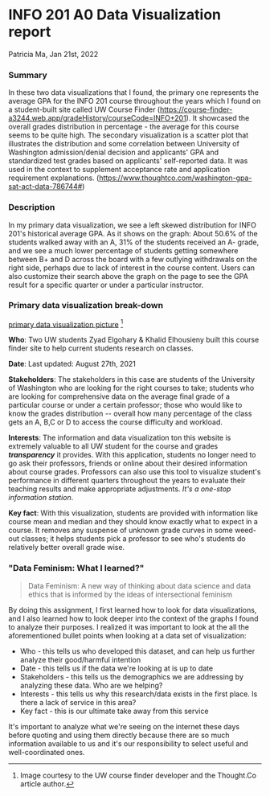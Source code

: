 <!-- README.md -->
<!-- Assignment: a0: Basic Tools: Part II: Working with Markdown -->
<!-- SEE instructions.md -->

<!-- Edit this file: Your report goes here ... -->

# INFO 201 A0 Data Visualization report 
Patricia Ma, Jan 21st, 2022

### Summary 
In these two data visualizations that I found, the primary one represents the average GPA for the INFO 201 course throughout the years which I found on a student-built site called UW Course Finder (https://course-finder-a3244.web.app/gradeHistory/courseCode=INFO+201). It showcased the overall grades distribution in percentage - the average for this course seems to be quite high. The secondary visualization is a scatter plot that illustrates the distribution and some correlation between University of Washington admission/denial decision and applicants' GPA and standardized test grades based on applicants' self-reported data. It was used in the context to supplement acceptance rate and application requirement explanations.  (https://www.thoughtco.com/washington-gpa-sat-act-data-786744#)

### Description 
In my primary data visualization, we see a left skewed distribution for INFO 201's historical average GPA. As it shows on the graph: About 50.6% of the students walked away with an A, 31% of the students received an A- grade, and we see a much lower percentage of students getting somewhere between B+ and D across the board with a few outlying withdrawals on the right side, perhaps due to lack of interest in the course content. Users can also customize their search above the graph on the page to see the GPA result for a specific quarter or under a particular instructor. 

### Primary data visualization break-down
[primary data visualization picture](/Users/patriciama/Desktop/INFO201/a0-basic-tools-Patriciarchy/images/a0-visualizations/primary.png) [^1]

**Who**: Two UW students Zyad Elgohary & Khalid Elhousieny built this course finder site to help current students research on classes. 

**Date**: Last updated: August 27th, 2021

**Stakeholders**: The stakeholders in this case are students of the University of Washington who are looking for the right courses to take; students who are looking for comprehensive data on the average final grade of a particular course or under a certain professor; those who would like to know the grades distribution -- overall how many percentage of the class gets an A, B,C or D to access the course difficulty and workload.

**Interests**: The information and data visualization ton this website is extremely valuable to all UW student for the course and grades ***transparency*** it provides. 
With this application, students no longer need to go ask their professors, friends or online about their desired information about course grades. Professors can also use this tool to visualize student's performance in different quarters throughout the years to evaluate their teaching results and make appropriate adjustments. 
_It's a one-stop information station_.

**Key fact**: With this visualization, students are provided with information like course mean and median and they should know exactly what to expect in a course. It removes any suspense of unknown grade curves in some weed-out classes; it helps students pick a professor to see who's students do relatively better overall grade wise. 

### "Data Feminism: What I learned?" 
> Data Feminism: A new way of thinking about data science and data ethics that is informed by the ideas of intersectional feminism


By doing this assignment, I first learned how to look for data visualizations, and I also learned how to look deeper into the context of the graphs I found to analyze their purposes. I realized it was important to look at the all the aforementioned bullet points when looking at a data set of visualization: 

  * Who - this tells us who developed this dataset, and can help us further analyze their good/harmful intention
  * Date - this tells us if the data we're looking at is up to date
  * Stakeholders - this tells us the demographics we are addressing by analyzing these data. Who are we helping? 
  * Interests - this tells us why this research/data exists in the first place. Is there a lack of service in this area? 
  * Key fact - this is our ultimate take away from this service 

It's important to analyze what we're seeing on the internet these days before quoting and using them directly because there are so much information available to us and it's our responsibility to select useful and well-coordinated ones. 

[^1]: Image courtesy to the UW course finder developer and the Thought.Co article author. 
